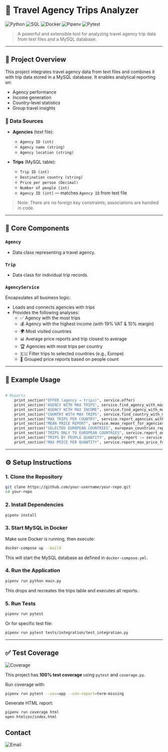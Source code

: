 # 🧳 Travel Agency Trips Analyzer

![Python](https://img.shields.io/badge/Python-3.12%2B-blue?logo=python&logoColor=white)
![SQL](https://img.shields.io/badge/SQL-MySQL-blue?logo=mysql&logoColor=white)
![Docker](https://img.shields.io/badge/Docker-ready-blue?logo=docker&logoColor=white)
![Pipenv](https://img.shields.io/badge/Dependency%20Manager-Pipenv-9cf?logo=pipenv&logoColor=black)
![Pytest](https://img.shields.io/badge/Tested%20with-Pytest-yellow?logo=pytest)


> A powerful and extensible tool for analyzing travel agency trip data from text files and a MySQL database.

---

## 🚀 Project Overview

This project integrates travel agency data from text files and combines it with trip data stored in a MySQL database. It enables analytical reporting on:

- Agency performance
- Income generation
- Country-level statistics
- Group travel insights

### 📂 Data Sources

- **Agencies** (text file):
  - `Agency ID (int)`
  - `Agency name (string)`
  - `Agency location (string)`

- **Trips** (MySQL table):
  - `Trip ID (int)`
  - `Destination country (string)`
  - `Price per person (Decimal)`
  - `Number of people (int)`
  - `Agency ID (int)` — matches `Agency ID` from text file

> Note: There are no foreign key constraints; associations are handled in code.

---

## 🧠 Core Components

### `Agency`
- Data class representing a travel agency.

### `Trip`
- Data class for individual trip records.

### `AgencyService`
Encapsulates all business logic:

- Loads and connects agencies with trips
- Provides the following analyses:
  - ✅ Agency with the most trips
  - 💰 Agency with the highest income (with 19% VAT & 10% margin)
  - 🌍 Most visited countries
  - 📊 Average price reports and trip closest to average
  - 🏆 Agencies with most trips per country
  - 🇪🇺 Filter trips to selected countries (e.g., Europe)
  - 👥 Grouped price reports based on people count

---

## 🧪 Example Usage

```python

# Reports
    print_section("OFFER (agency → trips)", service.offer)
    print_section("AGENCY WITH MAX TRIPS", service.find_agency_with_max_trips())
    print_section("AGENCY WITH MAX INCOME", service.find_agency_with_max_income())
    print_section("COUNTRY WITH MAX TRIPS", service.find_country_with_max_trips())
    print_section("MAX TRIPS PER COUNTRY", service.report_agencies_with_max_trips_for_each_country())
    print_section("MEAN PRICE REPORT", service.mean_report_for_agencies())
    print_section("SELECTED EUROPEAN COUNTRIES", european_countries_repo.get_countries())
    print_section("TRIPS ONLY TO EUROPEAN COUNTRIES", service.report_only_selected_countries_trips(european_countries_repo))
    print_section("TRIPS BY PEOPLE QUANTITY", people_report := service.report_trips_for_people_quantity())
    print_section("MAX PRICE PER QUANTITY", service.report_max_price_for_quantity_report(people_report))


```

---

## ⚙️ Setup Instructions

### 1. Clone the Repository

```bash
git clone https://github.com/your-username/your-repo.git
cd your-repo
```

### 2. Install Dependencies

```bash
pipenv install
```

### 3. Start MySQL in Docker

Make sure Docker is running, then execute:

```bash
docker-compose up --build
```

This will start the MySQL database as defined in `docker-compose.yml`.

### 4. Run the Application

```bash
pipenv run python main.py
```

This drops and recreates the trips table and executes all reports.

### 5. Run Tests

```bash
pipenv run pytest
```

Or for specific test file:

```bash
pipenv run pytest tests/integration/test_integration.py
```

---

## ✅ Test Coverage

![Coverage](https://img.shields.io/badge/Coverage-100%25-success?logo=pytest)

This project has **100% test coverage** using `pytest` and `coverage.py`.

Run coverage with:

```bash
pipenv run pytest --cov=app --cov-report=term-missing
```

Generate HTML report:

```bash
pipenv run coverage html
open htmlcov/index.html

```

## Contact

![Email](https://img.shields.io/badge/Contact-paulina.piotrowska.p%40gmail.com-informational?logo=gmail)
